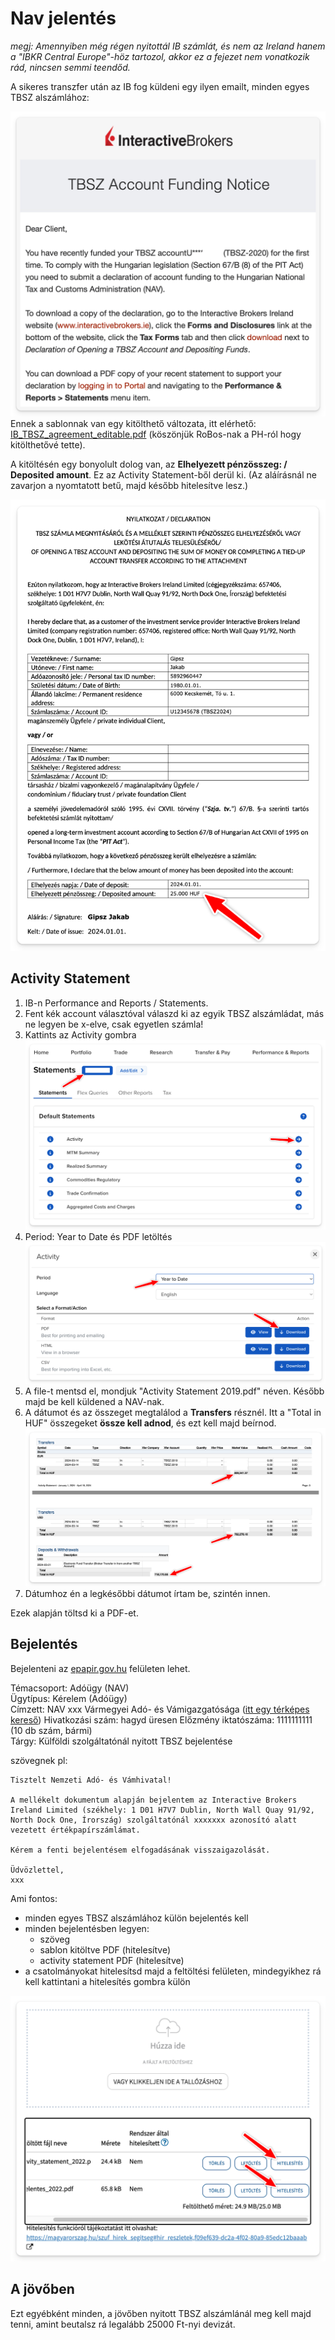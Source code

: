# Nav jelentés

_megj: Amennyiben még régen nyitottál IB számlát, és nem az Ireland hanem a "IBKR Central Europe"-höz tartozol, akkor ez a fejezet nem vonatkozik rád, nincsen semmi teendőd._

A sikeres transzfer után az IB fog küldeni egy ilyen emailt, minden egyes TBSZ alszámlához:

![TBSZ nyitás értesítő e-mail](images/funding%20notice.png)
Ennek a sablonnak van egy kitölthető változata, itt elérhető: [IB_TBSZ_agreement_editable.pdf](sablonok/IB_TBSZ_agreement_editable.pdf) (köszönjük RoBos-nak a PH-ról hogy kitölthetővé tette).

A kitöltésén egy bonyolult dolog van, az **Elhelyezett pénzösszeg: / Deposited amount**.
Ez az Activity Statement-ből derül ki.
(Az aláírásnál ne zavarjon a nyomtatott betű, majd később hitelesítve lesz.)

![TBSZ bejelentő nyilatkozat](assets/nav%20bejelento%20kep.png)

## Activity Statement

1. IB-n Performance and Reports / Statements.
2. Fent kék account választóval válaszd ki az egyik TBSZ alszámládat, más ne legyen be x-elve, csak egyetlen számla!
3. Kattints az Activity gombra
   ![Activity Statement menü választása](assets/activity%20report.png)
4. Period: Year to Date és PDF letöltés
   ![Activity statement letöltése](assets/activity%20report%20PDF.png)
5. A file-t mentsd el, mondjuk "Activity Statement 2019.pdf" néven. Később majd be kell küldened a NAV-nak.
6. A dátumot és az összeget megtalálod a **Transfers** résznél. Itt a "Total in HUF" összegeket **össze kell adnod**, és ezt kell majd beírnod.
   ![Adatok az Activity Statement-en](assets/activity%20calculate.png)
7. Dátumhoz én a legkésőbbi dátumot írtam be, szintén innen.

Ezek alapján töltsd ki a PDF-et.

## Bejelentés

Bejelenteni az [epapir.gov.hu](https://epapir.gov.hu/) felületen lehet.

Témacsoport: Adóügy (NAV)  
Ügytípus: Kérelem (Adóügy)  
Címzett: NAV xxx Vármegyei Adó- és Vámigazgatósága ([itt egy térképes kereső](https://nav.gov.hu/igazgatosagok/igazgatosagok/igazgatosag-kereso))
Hivatkozási szám: hagyd üresen
Előzmény iktatószáma: 1111111111 (10 db szám, bármi)  
Tárgy: Külföldi szolgáltatónál nyitott TBSZ bejelentése

szövegnek pl:

```none
Tisztelt Nemzeti Adó- és Vámhivatal!

A mellékelt dokumentum alapján bejelentem az Interactive Brokers Ireland Limited (székhely: 1 D01 H7V7 Dublin, North Wall Quay 91/92, North Dock One, Írország) szolgáltatónál xxxxxxx azonosító alatt vezetett értékpapírszámlámat.

Kérem a fenti bejelentésem elfogadásának visszaigazolását.

Üdvözlettel,
xxx
```

Ami fontos:

- minden egyes TBSZ alszámlához külön bejelentés kell
- minden bejelentésben legyen:
  - szöveg
  - sablon kitöltve PDF (hitelesítve)
  - activity statement PDF (hitelesítve)
- a csatolmányokat hitelesítsd majd a feltöltési felületen, mindegyikhez rá kell kattintani a hitelesítés gombra külön

![Fájlok hitelesítése](assets/hitelesites.png)

## A jövőben

Ezt egyébként minden, a jövőben nyitott TBSZ alszámlánál meg kell majd tenni, amint beutalsz rá legalább 25000 Ft-nyi devizát.
